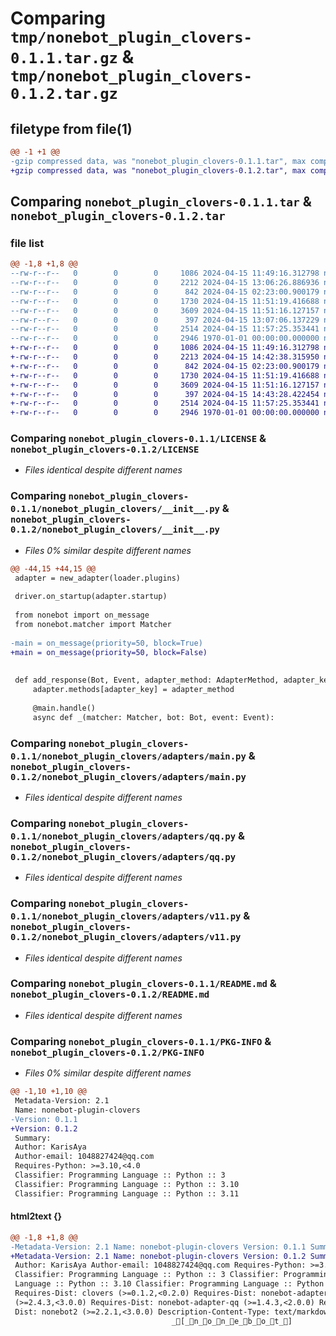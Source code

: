 # Comparing `tmp/nonebot_plugin_clovers-0.1.1.tar.gz` & `tmp/nonebot_plugin_clovers-0.1.2.tar.gz`

## filetype from file(1)

```diff
@@ -1 +1 @@
-gzip compressed data, was "nonebot_plugin_clovers-0.1.1.tar", max compression
+gzip compressed data, was "nonebot_plugin_clovers-0.1.2.tar", max compression
```

## Comparing `nonebot_plugin_clovers-0.1.1.tar` & `nonebot_plugin_clovers-0.1.2.tar`

### file list

```diff
@@ -1,8 +1,8 @@
--rw-r--r--   0        0        0     1086 2024-04-15 11:49:16.312798 nonebot_plugin_clovers-0.1.1/LICENSE
--rw-r--r--   0        0        0     2212 2024-04-15 13:06:26.886936 nonebot_plugin_clovers-0.1.1/nonebot_plugin_clovers/__init__.py
--rw-r--r--   0        0        0      842 2024-04-15 02:23:00.900179 nonebot_plugin_clovers-0.1.1/nonebot_plugin_clovers/adapters/main.py
--rw-r--r--   0        0        0     1730 2024-04-15 11:51:19.416688 nonebot_plugin_clovers-0.1.1/nonebot_plugin_clovers/adapters/qq.py
--rw-r--r--   0        0        0     3609 2024-04-15 11:51:16.127157 nonebot_plugin_clovers-0.1.1/nonebot_plugin_clovers/adapters/v11.py
--rw-r--r--   0        0        0      397 2024-04-15 13:07:06.137229 nonebot_plugin_clovers-0.1.1/pyproject.toml
--rw-r--r--   0        0        0     2514 2024-04-15 11:57:25.353441 nonebot_plugin_clovers-0.1.1/README.md
--rw-r--r--   0        0        0     2946 1970-01-01 00:00:00.000000 nonebot_plugin_clovers-0.1.1/PKG-INFO
+-rw-r--r--   0        0        0     1086 2024-04-15 11:49:16.312798 nonebot_plugin_clovers-0.1.2/LICENSE
+-rw-r--r--   0        0        0     2213 2024-04-15 14:42:38.315950 nonebot_plugin_clovers-0.1.2/nonebot_plugin_clovers/__init__.py
+-rw-r--r--   0        0        0      842 2024-04-15 02:23:00.900179 nonebot_plugin_clovers-0.1.2/nonebot_plugin_clovers/adapters/main.py
+-rw-r--r--   0        0        0     1730 2024-04-15 11:51:19.416688 nonebot_plugin_clovers-0.1.2/nonebot_plugin_clovers/adapters/qq.py
+-rw-r--r--   0        0        0     3609 2024-04-15 11:51:16.127157 nonebot_plugin_clovers-0.1.2/nonebot_plugin_clovers/adapters/v11.py
+-rw-r--r--   0        0        0      397 2024-04-15 14:43:28.422454 nonebot_plugin_clovers-0.1.2/pyproject.toml
+-rw-r--r--   0        0        0     2514 2024-04-15 11:57:25.353441 nonebot_plugin_clovers-0.1.2/README.md
+-rw-r--r--   0        0        0     2946 1970-01-01 00:00:00.000000 nonebot_plugin_clovers-0.1.2/PKG-INFO
```

### Comparing `nonebot_plugin_clovers-0.1.1/LICENSE` & `nonebot_plugin_clovers-0.1.2/LICENSE`

 * *Files identical despite different names*

### Comparing `nonebot_plugin_clovers-0.1.1/nonebot_plugin_clovers/__init__.py` & `nonebot_plugin_clovers-0.1.2/nonebot_plugin_clovers/__init__.py`

 * *Files 0% similar despite different names*

```diff
@@ -44,15 +44,15 @@
 adapter = new_adapter(loader.plugins)
 
 driver.on_startup(adapter.startup)
 
 from nonebot import on_message
 from nonebot.matcher import Matcher
 
-main = on_message(priority=50, block=True)
+main = on_message(priority=50, block=False)
 
 
 def add_response(Bot, Event, adapter_method: AdapterMethod, adapter_key: str):
     adapter.methods[adapter_key] = adapter_method
 
     @main.handle()
     async def _(matcher: Matcher, bot: Bot, event: Event):
```

### Comparing `nonebot_plugin_clovers-0.1.1/nonebot_plugin_clovers/adapters/main.py` & `nonebot_plugin_clovers-0.1.2/nonebot_plugin_clovers/adapters/main.py`

 * *Files identical despite different names*

### Comparing `nonebot_plugin_clovers-0.1.1/nonebot_plugin_clovers/adapters/qq.py` & `nonebot_plugin_clovers-0.1.2/nonebot_plugin_clovers/adapters/qq.py`

 * *Files identical despite different names*

### Comparing `nonebot_plugin_clovers-0.1.1/nonebot_plugin_clovers/adapters/v11.py` & `nonebot_plugin_clovers-0.1.2/nonebot_plugin_clovers/adapters/v11.py`

 * *Files identical despite different names*

### Comparing `nonebot_plugin_clovers-0.1.1/README.md` & `nonebot_plugin_clovers-0.1.2/README.md`

 * *Files identical despite different names*

### Comparing `nonebot_plugin_clovers-0.1.1/PKG-INFO` & `nonebot_plugin_clovers-0.1.2/PKG-INFO`

 * *Files 0% similar despite different names*

```diff
@@ -1,10 +1,10 @@
 Metadata-Version: 2.1
 Name: nonebot-plugin-clovers
-Version: 0.1.1
+Version: 0.1.2
 Summary: 
 Author: KarisAya
 Author-email: 1048827424@qq.com
 Requires-Python: >=3.10,<4.0
 Classifier: Programming Language :: Python :: 3
 Classifier: Programming Language :: Python :: 3.10
 Classifier: Programming Language :: Python :: 3.11
```

#### html2text {}

```diff
@@ -1,8 +1,8 @@
-Metadata-Version: 2.1 Name: nonebot-plugin-clovers Version: 0.1.1 Summary:
+Metadata-Version: 2.1 Name: nonebot-plugin-clovers Version: 0.1.2 Summary:
 Author: KarisAya Author-email: 1048827424@qq.com Requires-Python: >=3.10,<4.0
 Classifier: Programming Language :: Python :: 3 Classifier: Programming
 Language :: Python :: 3.10 Classifier: Programming Language :: Python :: 3.11
 Requires-Dist: clovers (>=0.1.2,<0.2.0) Requires-Dist: nonebot-adapter-onebot
 (>=2.4.3,<3.0.0) Requires-Dist: nonebot-adapter-qq (>=1.4.3,<2.0.0) Requires-
 Dist: nonebot2 (>=2.2.1,<3.0.0) Description-Content-Type: text/markdown
                                    _[_n_o_n_e_b_o_t_]
```

